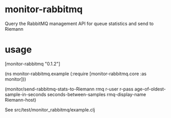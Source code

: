 monitor-rabbitmq
================

Query the RabbitMQ management API for queue statistics and send to Riemann


usage
=====

[monitor-rabbitmq "0.1.2"]


(ns monitor-rabbitmq.example
  (:require [monitor-rabbitmq.core :as monitor]))

(monitor/send-rabbitmq-stats-to-Riemann rmq
                                          r-user
                                          r-pass
                                          age-of-oldest-sample-in-seconds
                                          seconds-between-samples
                                          rmq-display-name
                                          Riemann-host)

See src/test/monitor_rabbitmq/example.clj

